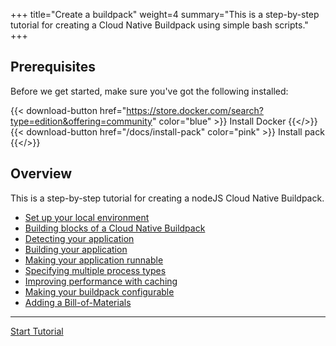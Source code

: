 +++
title="Create a buildpack"
weight=4
summary="This is a step-by-step tutorial for creating a Cloud Native Buildpack using simple bash scripts."
+++

<!--+if false+-->

## Prerequisites

Before we get started, make sure you've got the following installed:

{{< download-button href="https://store.docker.com/search?type=edition&offering=community" color="blue" >}} Install Docker {{</>}}
{{< download-button href="/docs/install-pack" color="pink" >}} Install pack {{</>}}


## Overview
<!--+end+-->

This is a step-by-step tutorial for creating a nodeJS Cloud Native Buildpack.

- [Set up your local environment](/docs/buildpack-author-guide/create-buildpack/setup-local-environment)
- [Building blocks of a Cloud Native Buildpack](/docs/buildpack-author-guide/create-buildpack/building-blocks-cnb)
- [Detecting your application](/docs/buildpack-author-guide/create-buildpack/detection)
- [Building your application](/docs/buildpack-author-guide/create-buildpack/build-app)
- [Making your application runnable](/docs/buildpack-author-guide/create-buildpack/make-app-runnable)
- [Specifying multiple process types](/docs/buildpack-author-guide/create-buildpack/specify-multiple-process-types)
- [Improving performance with caching](/docs/buildpack-author-guide/create-buildpack/caching)
- [Making your buildpack configurable](/docs/buildpack-author-guide/create-buildpack/make-buildpack-configurable)
- [Adding a Bill-of-Materials](/docs/buildpack-author-guide/create-buildpack/adding-bill-of-materials)

<!--+if false+-->
---

<a href="/docs/buildpack-author-guide/create-buildpack/setup-local-environment" class="button bg-pink">Start Tutorial</a>
<!--+end+-->